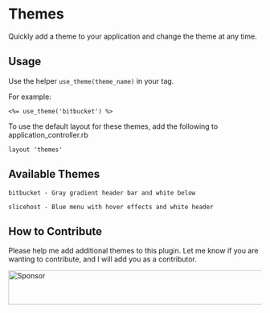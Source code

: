 # Themes

Quickly add a theme to your application and change the theme at any time.

## Usage

Use the helper `use_theme(theme_name)` in your <head> tag.
  
For example:
  
    <%= use_theme('bitbucket') %>
  
To use the default layout for these themes, add the following to application_controller.rb
  
    layout 'themes'

## Available Themes

    bitbucket - Gray gradient header bar and white below

    slicehost - Blue menu with hover effects and white header

## How to Contribute

Please help me add additional themes to this plugin.  Let me know if you are wanting to contribute, and I will add you as a contributor.

<a href="https://app.codesponsor.io/link/Z24Ypyn8iC1Q4i6uCwNyLW3r/cavneb/themes" rel="nofollow"><img src="https://app.codesponsor.io/embed/Z24Ypyn8iC1Q4i6uCwNyLW3r/cavneb/themes.svg" style="width: 888px; height: 68px;" alt="Sponsor" /></a>
